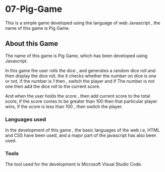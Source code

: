 # 07-Pig-Game
This is a simple game developed using the language of web Javascript , the name of this game is Pig Game.

## About this Game
The name of this game is Pig Game, which has been developed using Javascript.

In this game the user rolls the dice , and generates a random dice roll and then display the dice roll, the it checks whether the number on dice is one or not, if the number is 1 then , switch the player and if The number is not one then add the dice roll to the current score.

And when the user holds the score , then add current score to the total score, if the score comes to be greater than 100 then that particular player wins, if the score is less than 100 , then switch the player.

### Languages used
In the development of this game , the basic languages of the web i.e, HTML and CSS have been used, and a major part of the javascript has also been used.

### Tools
The tool used for the development is Microsoft Visual Studio Code.

